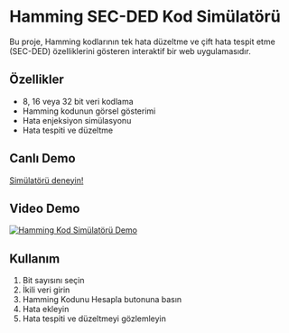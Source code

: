 # Hamming SEC-DED Kod Simülatörü

Bu proje, Hamming kodlarının tek hata düzeltme ve çift hata tespit etme (SEC-DED) özelliklerini gösteren interaktif bir web uygulamasıdır.

## Özellikler

- 8, 16 veya 32 bit veri kodlama
- Hamming kodunun görsel gösterimi
- Hata enjeksiyon simülasyonu
- Hata tespiti ve düzeltme

## Canlı Demo

[Simülatörü deneyin!](https://erarslan.github.io/hamming-code-simulator/)

## Video Demo

[![Hamming Kod Simülatörü Demo](https://img.youtube.com/vi/UkFBbwMG-SM/0.jpg)](https://youtu.be/UkFBbwMG-SM)

## Kullanım

1. Bit sayısını seçin
2. İkili veri girin
3. Hamming Kodunu Hesapla butonuna basın
4. Hata ekleyin
5. Hata tespiti ve düzeltmeyi gözlemleyin
